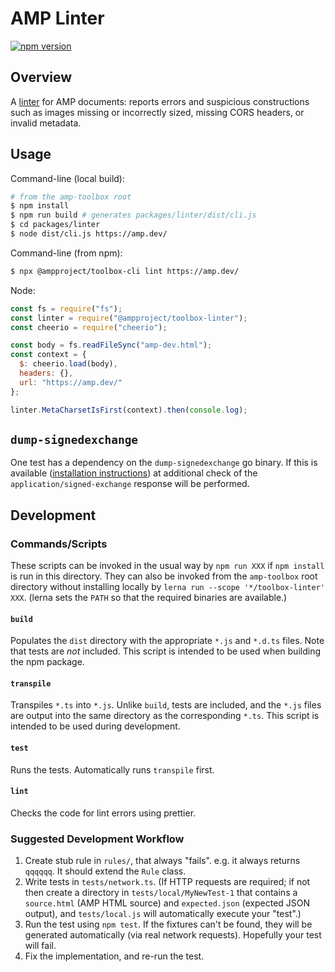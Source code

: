 # AMP Linter

[![npm version](https://badge.fury.io/js/%40ampproject%2Ftoolbox-linter.svg)](https://badge.fury.io/js/%40ampproject%2Ftoolbox-linter)

## Overview

A [linter](<https://en.wikipedia.org/wiki/Lint_(software)>) for AMP documents:
reports errors and suspicious constructions such as images missing or
incorrectly sized, missing CORS headers, or invalid metadata.

## Usage

Command-line (local build):

```sh
# from the amp-toolbox root
$ npm install
$ npm run build # generates packages/linter/dist/cli.js
$ cd packages/linter
$ node dist/cli.js https://amp.dev/
```

Command-line (from npm):

```sh <!-- markdownlint-disable MD014 -->
$ npx @ampproject/toolbox-cli lint https://amp.dev/
```

Node:

```js
const fs = require("fs");
const linter = require("@ampproject/toolbox-linter");
const cheerio = require("cheerio");

const body = fs.readFileSync("amp-dev.html");
const context = {
  $: cheerio.load(body),
  headers: {},
  url: "https://amp.dev/"
};

linter.MetaCharsetIsFirst(context).then(console.log);
```

## `dump-signedexchange`

One test has a dependency on the `dump-signedexchange` go binary. If this is
available ([installation
instructions](https://github.com/WICG/webpackage/tree/master/go/signedexchange#installation))
at additional check of the `application/signed-exchange` response will be
performed.

## Development

### Commands/Scripts

These scripts can be invoked in the usual way by `npm run XXX` if `npm install`
is run in this directory. They can also be invoked from the `amp-toolbox` root
directory without installing locally by `lerna run --scope '*/toolbox-linter' XXX`. (lerna sets the `PATH` so that the required binaries are available.)

#### `build`

Populates the `dist` directory with the appropriate `*.js` and `*.d.ts` files.
Note that tests are _not_ included. This script is intended to be used when
building the npm package.

#### `transpile`

Transpiles `*.ts` into `*.js`. Unlike `build`, tests are included, and the
`*.js` files are output into the same directory as the corresponding `*.ts`.
This script is intended to be used during development.

#### `test`

Runs the tests. Automatically runs `transpile` first.

#### `lint`

Checks the code for lint errors using prettier.

### Suggested Development Workflow

1. Create stub rule in `rules/`, that always "fails". e.g. it always returns
   `qqqqqq`. It should extend the `Rule` class.
1. Write tests in `tests/network.ts`. (If HTTP requests are required; if not
   then create a directory in `tests/local/MyNewTest-1` that contains a
   `source.html` (AMP HTML source) and `expected.json` (expected JSON output),
   and `tests/local.js` will automatically execute your "test".)
1. Run the test using `npm test`. If the fixtures can't be found, they will be
   generated automatically (via real network requests). Hopefully your test will
   fail.
1. Fix the implementation, and re-run the test.
